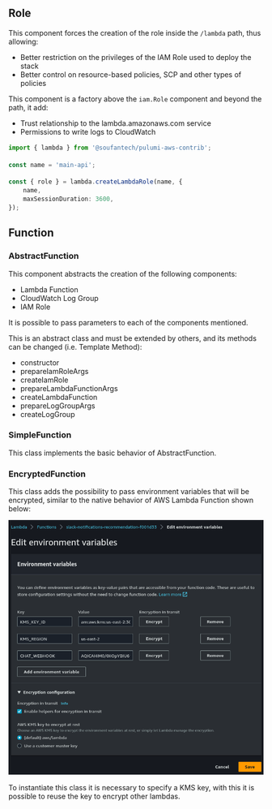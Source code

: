 Role
----

This component forces the creation of the role inside the `/lambda` path, thus allowing:

- Better restriction on the privileges of the IAM Role used to deploy the stack
- Better control on resource-based policies, SCP and other types of policies

This component is a factory above the `iam.Role` component and beyond the path, it add:

- Trust relationship to the lambda.amazonaws.com service
- Permissions to write logs to CloudWatch

```typescript
import { lambda } from '@soufantech/pulumi-aws-contrib';

const name = 'main-api';

const { role } = lambda.createLambdaRole(name, {
    name,
    maxSessionDuration: 3600,
});
```

Function
--------

### AbstractFunction

This component abstracts the creation of the following components:

- Lambda Function
- CloudWatch Log Group
- IAM Role

It is possible to pass parameters to each of the components mentioned.

This is an abstract class and must be extended by others, and its methods can be changed (i.e. Template Method):

- constructor
- prepareIamRoleArgs
- createIamRole
- prepareLambdaFunctionArgs
- createLambdaFunction
- prepareLogGroupArgs
- createLogGroup

### SimpleFunction

This class implements the basic behavior of AbstractFunction.

### EncryptedFunction

This class adds the possibility to pass environment variables that will be encrypted, similar to the native behavior of AWS Lambda Function shown below:

![AWS Lambda Function Encrypted Environment Variables](./docs/lambda-function-encrypted-env-var.png)

To instantiate this class it is necessary to specify a KMS key, with this it is possible to reuse the key to encrypt other lambdas.
